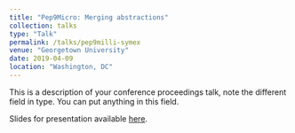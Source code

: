 ```yaml
---
title: "Pep9Micro: Merging abstractions"
collection: talks
type: "Talk"
permalink: /talks/pep9milli-symex
venue: "Georgetown University"
date: 2019-04-09
location: "Washington, DC"
---
```


This is a description of your conference proceedings talk, note the different field in type. You can put anything in this field.

Slides for presentation available [here](/files/pep9micro-abstractions.pdf).